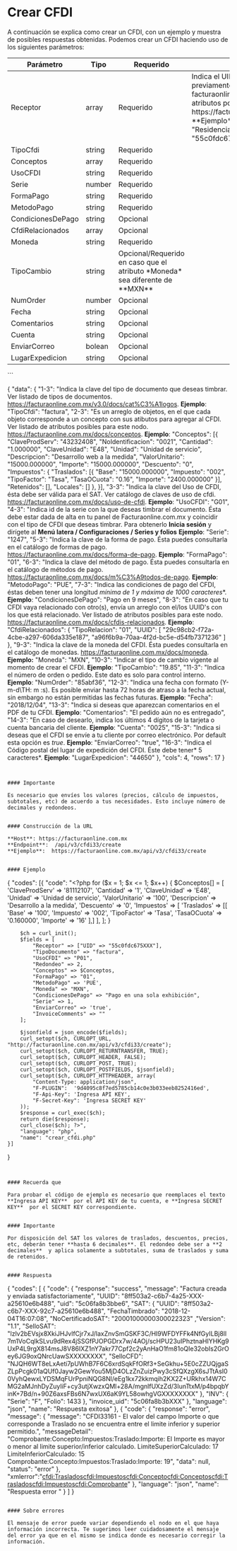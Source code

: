 # Crear CFDI

A continuación se explica como crear un CFDI, con un ejemplo y  muestra de posibles respuestas obtenidas.
Podemos crear un CFDI haciendo uso de los siguientes parámetros:

<table>
    <thead>
        <tr>
            <th>Parámetro</th>
            <th>Tipo</th>
            <th>Requerido</th>
            <th>Detalles</th>
        </tr>
    <thead>
    <tbody>
        <tr>
            <td>Receptor</td>
            <td>array</td>
            <td>Requerido</td>
            <td>Indica el UID del receptor/cliente previamente creado en facturaonline.com.mx.
            Ver listado de atributos posibles para este nodo. https://facturaonline.com.mx/docs/receptor.
            **Ejemplo**:
            ```
            "Receptor": {
                "ResidenciaFiscal": "",
                "UID": "55c0fdc67593d"
            }
            ```
            </td>
        </tr>
        <tr>
            <td>TipoCfdi</td>
            <td>string</td>
            <td>Requerido</td>
            <td></td>
        </tr>
        <tr>
            <td>Conceptos</td>
            <td>array</td>
            <td>Requerido</td>
            <td></td>
        </tr>
        <tr>
            <td>UsoCFDI</td>
            <td>string</td>
            <td>Requerido</td>
            <td></td>
        </tr>
        <tr>
            <td>Serie</td>
            <td>number</td>
            <td>Requerido</td>
            <td></td>
        </tr>
        <tr>
            <td>FormaPago</td>
            <td>string</td>
            <td>Requerido</td>
            <td></td>
        </tr>
        <tr>
            <td>MetodoPago</td>
            <td>string</td>
            <td>Requerido</td>
            <td></td>
        </tr>
        <tr>
            <td>CondicionesDePago</td>
            <td>string</td>
            <td>Opcional</td>
            <td></td>
        </tr>
        <tr>
            <td>CfdiRelacionados</td>
            <td>array</td>
            <td>Opcional</td>
            <td></td>
        </tr>
        <tr>
            <td>Moneda</td>
            <td>string</td>
            <td>Requerido</td>
            <td></td>
        </tr>
        <tr>
            <td>TipoCambio</td>
            <td>string</td>
            <td>Opcional/Requerido en caso que el atributo *Moneda*  sea diferente de **MXN**</td>
            <td></td>
        </tr>
        <tr>
            <td>NumOrder</td>
            <td>number</td>
            <td>Opcional</td>
            <td></td>
        </tr>
        <tr>
            <td>Fecha</td>
            <td>string</td>
            <td>Opcional</td>
            <td></td>
        </tr>
        <tr>
            <td>Comentarios</td>
            <td>string</td>
            <td>Opcional</td>
            <td></td>
        </tr>
        <tr>
            <td>Cuenta</td>
            <td>string</td>
            <td>Opcional</td>
            <td></td>
        </tr>
        <tr>
            <td>EnviarCorreo</td>
            <td>bolean</td>
            <td>Opcional</td>
            <td></td>
        </tr>
        <tr>
            <td>LugarExpedicion</td>
            <td>string</td>
            <td>Opcional</td>
            <td></td>
        </tr>
    </tbody>
</table>
```

{
    "data": {
        "1-3": "Indica la clave del tipo de documento que deseas timbrar.
        Ver listado de tipos de documentos. https://facturaonline.com.mx/v3.0/docs/cat%C3%A1logos.
        **Ejemplo**: "TipoCfdi": "factura",
        "2-3": "Es un arreglo de objetos, en el que cada objeto corresponde a un concepto con sus atibutos para agregar al CFDI.
        Ver listado de atributos posibles para este nodo. https://facturaonline.com.mx/docs/conceptos.
        **Ejemplo**: "Conceptos": [{
            "ClaveProdServ": "43232408",
            "NoIdentificacion": "0021",
            "Cantidad": "1.000000",
            "ClaveUnidad": "E48",
            "Unidad": "Unidad de servicio",
            "Descripcion": "Desarrollo web a la medida",
            "ValorUnitario": "15000.000000",
            "Importe": "15000.000000",
            "Descuento": "0",
            "Impuestos": {
                "Traslados": [{
                    "Base": "15000.000000",
                    "Impuesto":  "002",
                    "TipoFactor": "Tasa",
                    "TasaOCuota": "0.16",
                    "Importe": "2400.000000"
                }],
                "Retenidos": [],
                "Locales": []
            },
        }],
        "3-3": "Indica la clave del Uso de CFDI, ésta debe ser válida para el SAT.
        Ver catálogo de claves de uso de cfdi. https://facturaonline.com.mx/docs/uso-de-cfdi.
        **Ejemplo**: "UsoCFDI": "G01",
        "4-3": "Indica id de la serie con la que deseas timbrar el documento. Ésta debe estar dada de alta en tu panel de Facturaonline.com.mx y coincidir con el tipo de CFDI que deseas timbrar.
        Para obtenerlo  **Inicia sesión**  y dirígete al  **Menú latera / Configuraciones / Series y folios​** **Ejemplo**:  "Serie": "1247",
        "5-3": "Indica la clave de la forma de pago.
        Ésta puedes consultarla en el catálogo de formas de pago. https://facturaonline.com.mx/docs/forma-de-pago.
        **Ejemplo**: "FormaPago": "01",
        "6-3": "Indica la clave del método de pago.
        Ésta puedes consultarla en el catálogo de métodos de pago. https://facturaonline.com.mx/docs/m%C3%A9todos-de-pago.
        **Ejemplo**:  "MetodoPago": "PUE",
        "7-3": "Indica las condiciones de pago del CFDI, éstas deben tener una longitud **mínima de 1 y máxima de 1000* caracteres**.
        **Ejemplo**: "CondicionesDePago": "Pago en 9 meses",
        "8-3": "En caso que tu CFDI vaya relacionado con otro(s), envía un arreglo con el/los UUID's con los que está relacionado.
        Ver listado de atributos posibles para este nodo. https://facturaonline.com.mx/docs/cfdis-relacionados.
        **Ejemplo**: "CfdiRelacionados": {
            "TipoRelacion": "01",
            "UUID": [
                "29c98cb2-f72a-4cbe-a297-606da335e187",
                "a96f6b9a-70aa-4f2d-bc5e-d54fb7371236"
            ]
        },
        "9-3": "Indica la clave de la moneda del CFDI.
        Ésta puedes consultarla en el catálogo de monedas. https://facturaonline.com.mx/docs/moneda.
        **Ejemplo:** "Moneda": "MXN",
        "10-3": "Indicar el tipo de cambio vigente al momento de crear el CFDI.
        **Ejemplo**: "TipoCambio": "19.85",
        "11-3": "Indica el número de orden o pedido. Este dato es solo para control interno.
        **Ejemplo**: "NumOrder": "85abf36",
        "12-3": "Indica una fecha con formato (Y-m-d\\TH: m :s). Es posible enviar hasta 72 horas de atraso a la fecha actual, sin embargo no están permitidas las fechas futuras.
        **Ejemplo**: "Fecha": "2018/12/04",
        "13-3": "Indica si deseas que aparezcan comentarios en el PDF de tu CFDI.
        **Ejemplo**: "Comentarios": "El pedido aún no es entregado",
        "14-3": "En caso de desearlo, indica  los últimos 4 dígitos de la tarjeta o cuenta bancaria del cliente.
        **Ejemplo**: "Cuenta": "0025",
        "15-3": "Indica si deseas que el CFDI se envíe a tu cliente por correo electrónico. Por default esta opción es *true*.
        **Ejemplo**: "EnviarCorreo": "true",
        "16-3": "Indica el Código postal del lugar de expedición del CFDI. Éste debe tener* 5 caracteres*.
        **Ejemplo**: "LugarExpedicion": "44650"
    },
    "cols": 4,
    "rows": 17
}

```


#### Importante

Es necesario que envíes los valores (precios, cálculo de impuestos, subtotales, etc) de acuerdo a tus necesidades. Esto incluye número de decimales y redondeos.


#### Construcción de la URL

**Host**: https://facturaonline.com.mx
**Endpoint**:  /api/v3/cfdi33/create
**Ejemplo**:  https://facturaonline.com.mx/api/v3/cfdi33/create


#### Ejemplo

```

{
    "codes": [{
        "code": "<?php for ($x = 1; $x <= 1; $x++) {
            $Conceptos[] = [
                'ClaveProdServ' => '81112107',
                'Cantidad' => '1',
                'ClaveUnidad' => 'E48',
                'Unidad' => 'Unidad de servicio',
                'ValorUnitario' => '100',
                'Descripcion' => 'Desarrollo a la medida',
                'Descuento' => '0',
                'Impuestos' => [
                    'Traslados' => [[
                        'Base' => '100',
                        'Impuesto' => '002',
                        'TipoFactor' => 'Tasa',
                        'TasaOCuota' => '0.160000',
                        'Importe' => '16'
                    ],]
                ],
            ];
        }

        $ch = curl_init();
        $fields = [
            "Receptor" => ["UID" => "55c0fdc675XXX"],
            "TipoDocumento" => "factura",
            "UsoCFDI" => "P01",
            "Redondeo" => 2,
            "Conceptos" => $Conceptos,
            "FormaPago" => "01",
            "MetodoPago" => 'PUE',
            "Moneda" => "MXN",
            "CondicionesDePago" => "Pago en una sola exhibición",
            "Serie" => 1,
            "EnviarCorreo" => 'true',
            "InvoiceComments" => ""
        ];

        $jsonfield = json_encode($fields);
        curl_setopt($ch, CURLOPT_URL, "http://facturaonline.con.mx/api/v3/cfdi33/create");
        curl_setopt($ch, CURLOPT_RETURNTRANSFER, TRUE);
        curl_setopt($ch, CURLOPT_HEADER, FALSE);
        curl_setopt($ch, CURLOPT_POST, TRUE);
        curl_setopt($ch, CURLOPT_POSTFIELDS, $jsonfield);
        curl_setopt($ch, CURLOPT_HTTPHEADER, array(
            "Content-Type: application/json",
            "F-PLUGIN":  '9d4095c8f7ed5785cb14c0e3b033eeb8252416ed',
            "F-Api-Key": 'Ingresa API KEY',
            "F-Secret-Key": 'Ingresa SECRET KEY'
        ));
        $response = curl_exec($ch);
        return die($response);
        curl_close($ch); ?>",
        "language": "php",
        "name": "crear_cfdi.php"
    }]
}

```


#### Recuerda que

Para probar el código de ejemplo es necesario que reemplaces el texto  **Ingresa API KEY**  por el API KEY de tu cuenta, e **Ingresa SECRET KEY**  por el SECRET KEY correspondiente.


#### Importante

Por disposición del SAT los valores de traslados, descuentos, precios, etc, deberán tener **hasta 6 decimales**. El redondeo debe ser a **2 decimales**  y aplica solamente a subtotales, suma de traslados y suma de retenidos.


#### Respuesta

```

{
    "codes": [
        {
            "code": {
                "response": "success",
                "message": "Factura creada y enviada satisfactoriamente",
                "UUID": "8ff503a2-c6b7-4a25-XXX-a25610e6b488",
                "uid": "5c06fa8b3bbe6",
                "SAT": {
                    "UUID": "8ff503a2-c6b7-XXX-92c7-a25610e6b488",
                    "FechaTimbrado": "2018-12-04T16:07:08",
                    "NoCertificadoSAT": "20001000000300022323"
                    ,"Version": "1.1",
                    "SelloSAT": "lzlv2bEVsjx8XkiJHJvlfCjr7xJ/laxZnvSmGSKF3C/HI9WFDYFFk4NfGyILBj8ll7m1VoCqlkSLvu9dRex4jSSGfPJOPGDrx7w/4AOj/scHPU23uIPhztnaHIYHKg9UxP4L9rgX814msJ8V86IXZ1nY7akr77Cpf2c2yAnHaO1fm81oQIe32obIs2GrOey6JG9oxQNrcUawSXXXXXXXX",
                    "SelloCFD": "NJQH6WT8eLxAeti7pUWhB7F6C6xrdSqkFfORf3+SeGkhu+5E0cZZUQjgaSZLpPcgk01aQUf0Jayw2GewYou5MjD4OLzZnZuizPwy3cSfQXzgX6sJTtAsI00VyhQewxLYDSMqFUrPpniNQG8Nl/eEg1kx72kkmqih2KX2Z+URkhx14W7CMG2aMJnhDyZuyliF+cy3utjXwzxQMl+28A/mgnlfUXzZd/3IunTtxM/p4bpqbYinK+7Bd/n+90Z6axsFBs6N7wxUX6aK9YL58owhgVGXXXXXXXX"
                },
                "INV": {
                    "Serie": "F",
                    "Folio": 1433
                },
                "invoice_uid": "5c06fa8b3bXXX"
            },
            "language": "json",
            "name": "Respuesta exitosa"
        },
        {
            "code": {
                "response": "error",
                "message": {
                    "message": "CFDI33161 - El valor del campo Importe o que corresponde a Traslado no se encuentra entre el limite inferior y superior permitido.",
                    "messageDetail": "Comprobante:Concepto:Impuestos:Traslado:Importe: El Importe es mayor o menor al limite superior/inferior calculado. LimiteSuperiorCalculado: 17 LimiteInferiorCalculado: 15 Comprobante:Concepto:Impuestos:Traslado:Importe: 19",
                    "data": null,
                    "status": "error"
                },
                "xmlerror":"<cfdi:Traslados><cfdi:Impuestos><cfdi:Concepto><cfdi:Conceptos><cfdi:Traslados><cfdi:Impuestos><cfdi:Comprobante>"
            },
            "language": "json",
            "name": "Respuesta error "
        }
    ]
}

```

#### Sobre errores

El mensaje de error puede variar dependiendo el nodo en el que haya información incorrecta. Te sugerimos leer cuidadosamente el mensaje del error ya que en el mismo se indica donde es necesario corregir la información.

